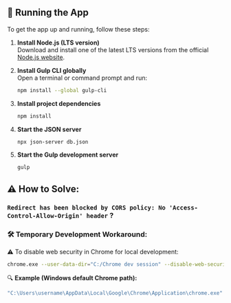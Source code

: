 ## 🚀 Running the App

To get the app up and running, follow these steps:

1. **Install Node.js (LTS version)**  
   Download and install one of the latest LTS versions from the official [Node.js website](https://nodejs.org/).

2. **Install Gulp CLI globally**  
   Open a terminal or command prompt and run:
   ```bash
   npm install --global gulp-cli
   ```
3. **Install project dependencies**
   ```bash
   npm install
   ```
4. **Start the JSON server**
   ```bash
   npx json-server db.json
   ```
5. **Start the Gulp development server**
   ```bash
   gulp
   ```

## ⚠️ How to Solve:

### `Redirect has been blocked by CORS policy: No 'Access-Control-Allow-Origin' header` ?

### 🛠 Temporary Development Workaround:

⚠️ To disable web security in Chrome for local development:

```bash
chrome.exe --user-data-dir="C:/Chrome dev session" --disable-web-security
```

🔍 **Example (Windows default Chrome path):**

```bash
"C:\Users\username\AppData\Local\Google\Chrome\Application\chrome.exe" --user-data-dir="C:/Chrome dev session" --disable-web-security
```
